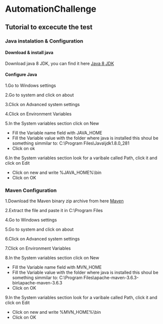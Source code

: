 # AutomationChallenge

## Tutorial to excecute the test

### Java instalation & Configuration

#### Download & install java

Download java 8 JDK, you can find it here [Java 8 JDK](https://www.oracle.com/co/java/technologies/javase/javase-jdk8-downloads.html)

#### Configure Java

1.Go to Windows settings

2.Go to system and click on about

3.Click on Advanced system settings

4.Click on Environment Variables

5.In the System variables section click on New
  * Fill the Variable name field with JAVA_HOME
  * Fill the Variable value with the folder where java is installed this shoul be something simmilar to: C:\Program Files\Java\jdk1.8.0_281
  * Click on ok
  
6.In the System variables section look for a varibale called Path, click it and click on Edit
  * Click on new and write %JAVA_HOME%\bin
  * Click on OK

### Maven Configuration

1.Download the Maven binary zip archive from here [Maven](https://maven.apache.org/download.cgi)

2.Extract the file and paste it in C:\Program Files

4.Go to Windows settings

5.Go to system and click on about

6.Click on Advanced system settings

7.Click on Environment Variables

8.In the System variables section click on New
  * Fill the Variable name field with MVN_HOME
  * Fill the Variable value with the folder where java is installed this shoul be something simmilar to: C:\Program Files\apache-maven-3.6.3-bin\apache-maven-3.6.3
  * Click on OK
  
9.In the System variables section look for a varibale called Path, click it and click on Edit
  * Click on new and write %MVN_HOME%\bin
  * Click on OK 
 




